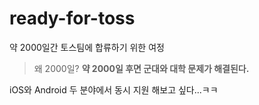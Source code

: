 # ready-for-toss

약 2000일간 토스팀에 합류하기 위한 여정

> 왜 2000일? **약 2000일 후면 군대와 대학 문제가 해결된다.**

iOS와 Android 두 분야에서 동시 지원 해보고 싶다...ㅋㅋ
